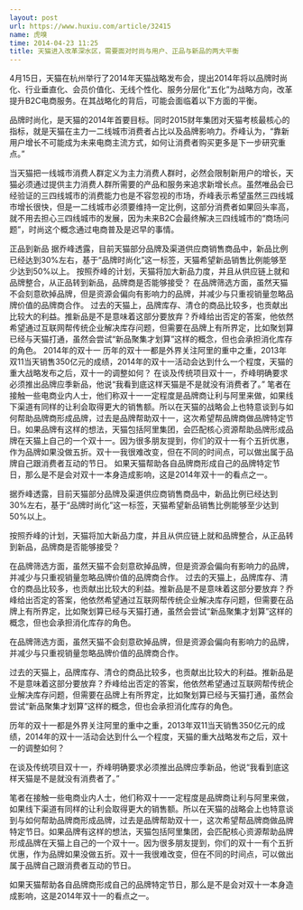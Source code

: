 ```yaml
---
layout: post
url: https://www.huxiu.com/article/32415
name: 虎嗅
time: 2014-04-23 11:25
title: 天猫进入改革深水区，需要面对时尚与用户、正品与新品的两大平衡
---
```

4月15日，天猫在杭州举行了2014年天猫战略发布会，提出2014年将以品牌时尚化、行业垂直化、会员价值化、无线个性化、服务分层化“五化”为战略方向，改革提升B2C电商服务。在其战略化的背后，可能会面临着以下方面的平衡。

品牌时尚化，是天猫的2014年首要目标。同时2015财年集团对天猫考核最核心的指标，就是天猫在主力一二线城市消费者占比以及品牌影响力。乔峰认为，“靠新用户增长不可能成为未来电商主流方式，如何让消费者购买更多是下一步研究重点。”

当天猫把一线城市消费人群定义为主力消费人群时，必然会限制新用户的增长，天猫必须通过提供主力消费人群所需要的产品和服务来追求新增长点。虽然唯品会已经验证的三四线城市的消费能力也是不容忽视的市场，乔峰表示希望虽然三四线城市增长很快，但是一二线城市必须要维持一定比例，这部分消费者如果回头率高，就不用去担心三四线城市的发展，因为未来B2C会最终解决三四线城市的“商场问题”，时尚这个概念通过电商普及是迟早的事情。

正品到新品 据乔峰透露，目前天猫部分品牌及渠道供应商销售商品中，新品比例已经达到30%左右，基于“品牌时尚化”这一标签，天猫希望新品销售比例能够至少达到50%以上。 按照乔峰的计划，天猫将加大新品力度，并且从供应链上就和品牌整合，从正品转到新品，品牌商是否能够接受？ 在品牌筛选方面，虽然天猫不会刻意砍掉品牌，但是资源会偏向有影响力的品牌，并减少与只重视销量忽略品牌价值的品牌商合作。 过去的天猫上，品牌库存、清仓的商品比较多，也贡献出比较大的利益。推新品是不是意味着这部分要放弃？乔峰给出否定的答案，他依然希望通过互联网帮传统企业解决库存问题，但需要在品牌上有所界定，比如聚划算已经与天猫打通，虽然会尝试“新品聚集才划算”这样的概念，但也会承担消化库存的角色。 2014年的双十一 历年的双十一都是外界关注阿里的重中之重，2013年双11当天销售350亿元的成绩，2014年的双十一活动会达到什么一个程度，天猫的重大战略发布之后，双十一的调整如何？ 在谈及传统项目双十一，乔峰明确要求必须推出品牌应季新品，他说“我看到底这样天猫是不是就没有消费者了。” 笔者在接触一些电商业内人士，他们称双十一一定程度是品牌商让利与阿里来做，如果线下渠道有同样的让利会取得更大的销售额。所以在天猫的战略会上也特意谈到与如何帮助品牌商形成品牌，过去是品牌帮助双十一，这次希望帮品牌商做品牌特定节日。如果品牌有这样的想法，天猫包括阿里集团，会匹配核心资源帮助品牌形成品牌在天猫上自己的一个双十一。因为很多朋友提到，你们的双十一有个五折优惠，作为品牌如果没做五折。双十一我很难改变，但在不同的时间点，可以做出属于品牌自己跟消费者互动的节日。 如果天猫帮助各自品牌商形成自己的品牌特定节日，那么是不是会对双十一本身造成影响，这是2014年双十一的看点之一。

据乔峰透露，目前天猫部分品牌及渠道供应商销售商品中，新品比例已经达到30%左右，基于“品牌时尚化”这一标签，天猫希望新品销售比例能够至少达到50%以上。

按照乔峰的计划，天猫将加大新品力度，并且从供应链上就和品牌整合，从正品转到新品，品牌商是否能够接受？

在品牌筛选方面，虽然天猫不会刻意砍掉品牌，但是资源会偏向有影响力的品牌，并减少与只重视销量忽略品牌价值的品牌商合作。 过去的天猫上，品牌库存、清仓的商品比较多，也贡献出比较大的利益。推新品是不是意味着这部分要放弃？乔峰给出否定的答案，他依然希望通过互联网帮传统企业解决库存问题，但需要在品牌上有所界定，比如聚划算已经与天猫打通，虽然会尝试“新品聚集才划算”这样的概念，但也会承担消化库存的角色。

在品牌筛选方面，虽然天猫不会刻意砍掉品牌，但是资源会偏向有影响力的品牌，并减少与只重视销量忽略品牌价值的品牌商合作。

过去的天猫上，品牌库存、清仓的商品比较多，也贡献出比较大的利益。推新品是不是意味着这部分要放弃？乔峰给出否定的答案，他依然希望通过互联网帮传统企业解决库存问题，但需要在品牌上有所界定，比如聚划算已经与天猫打通，虽然会尝试“新品聚集才划算”这样的概念，但也会承担消化库存的角色。

历年的双十一都是外界关注阿里的重中之重，2013年双11当天销售350亿元的成绩，2014年的双十一活动会达到什么一个程度，天猫的重大战略发布之后，双十一的调整如何？

在谈及传统项目双十一，乔峰明确要求必须推出品牌应季新品，他说“我看到底这样天猫是不是就没有消费者了。”

笔者在接触一些电商业内人士，他们称双十一一定程度是品牌商让利与阿里来做，如果线下渠道有同样的让利会取得更大的销售额。所以在天猫的战略会上也特意谈到与如何帮助品牌商形成品牌，过去是品牌帮助双十一，这次希望帮品牌商做品牌特定节日。如果品牌有这样的想法，天猫包括阿里集团，会匹配核心资源帮助品牌形成品牌在天猫上自己的一个双十一。因为很多朋友提到，你们的双十一有个五折优惠，作为品牌如果没做五折。双十一我很难改变，但在不同的时间点，可以做出属于品牌自己跟消费者互动的节日。

如果天猫帮助各自品牌商形成自己的品牌特定节日，那么是不是会对双十一本身造成影响，这是2014年双十一的看点之一。

